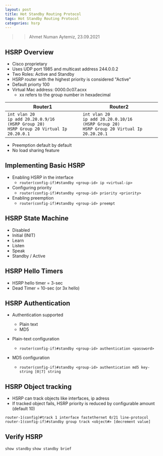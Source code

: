 ```yaml
---
layout: post
title: Hot Standby Routing Protocol
tags: Hot Standby Routing Protocol
categories: hsrp
---
```


>> Ahmet Numan Aytemiz, 23.09.2021

## HSRP Overview

- Cisco proprietary 
- Uses UDP port 1985 and multicast address 244.0.0.2
- Two Roles: Active and Standby
- HSRP router with the highest priority is considered "Active"
- Default priorty 100
- Virtual Mac address: 0000.0c07.acxx
  - xx refers to the group number in hexadecimal  

| Router1      | Router2 |
| ----------- | ----------- |
| `int vlan 20`</br>`ip add 20.20.0.9/16`</br>`(HSRP Group 20)`</br>`HSRP Group 20 Virtual Ip 20.20.0.1`       | `int vlan 20`</br>`ip add 20.20.0.10/16`</br>`(HSRP Group 20)`</br>`HSRP Group 20 Virtual Ip 20.20.20.1`|

- Preemption default by default
- No load sharing feature

## Implementing Basic HSRP

- Enabling HSRP in the interface
  - `router(config-if)#standby <group-id> ip <virtual-ip>`
- Configuring priority
  - `router(config-if)#standby <group-id> priority <priority>`  
- Enabling preemption
  - `router(config-if)#standby <group-id> preempt`

## HSRP State Machine

- Disabled
- Initial (INIT)
- Learn 
- Listen
- Speak
- Standby / Active

## HSRP Hello Timers

- HSRP hello timer = 3-sec
- Dead Timer = 10-sec (or 3x hello)

## HSRP Authentication

- Authentication supported
  - Plain text
  - MD5

- Plain-text configuration
  - `router(config-if)#standby <group-id> authentication <password>`

- MD5 configuration
  - `router(config-if)#standby <group-id> authentication md5 key-string [0|7] string`

## HSRP Object tracking

- HSRP can track objects like interfaces, ip adress
- If tracked object fails, HSRP priority is reduced by configurable amount (default 10)

`router-1(config)#track 1 interface fastethernet 0/21 line-protocol`
`router-1(config-if)#standby group track <object#> [decrement value]`

## Verify HSRP 

`show standby`
`show standby brief`

